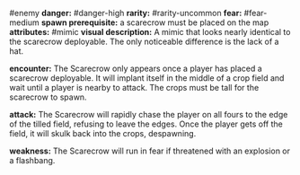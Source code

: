 #enemy
**danger:** #danger-high
**rarity:** #rarity-uncommon
**fear:** #fear-medium
**spawn prerequisite:** a scarecrow must be placed on the map
**attributes:** #mimic
**visual description:** A mimic that looks nearly identical to the scarecrow deployable. The only noticeable difference is the lack of a hat.

**encounter:** The Scarecrow only appears once a player has placed a scarecrow deployable. It will implant itself in the middle of a crop field and wait until a player is nearby to attack. The crops must be tall for the scarecrow to spawn.

**attack:** The Scarecrow will rapidly chase the player on all fours to the edge of the tilled field, refusing to leave the edges. Once the player gets off the field, it will skulk back into the crops, despawning.

**weakness:** The Scarecrow will run in fear if threatened with an explosion or a flashbang.